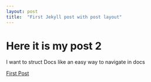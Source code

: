 ```yaml
---
layout: post
title:  "First Jekyll post with post layout"
---
```


# Here it is my post 2

I want to struct Docs like an easy way to navigate in docs

[First Post](https://mabyre.github.io/docs/posts/2021-12-09-first-post)
